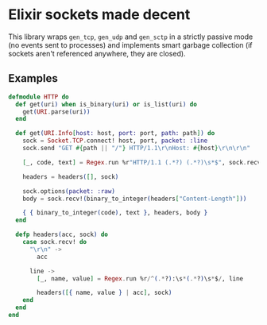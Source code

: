Elixir sockets made decent
==========================

This library wraps `gen_tcp`, `gen_udp` and `gen_sctp` in a strictly passive
mode (no events sent to processes) and implements smart garbage collection (if
sockets aren't referenced anywhere, they are closed).

Examples
--------

```elixir
defmodule HTTP do
  def get(uri) when is_binary(uri) or is_list(uri) do
    get(URI.parse(uri))
  end

  def get(URI.Info[host: host, port: port, path: path]) do
    sock = Socket.TCP.connect! host, port, packet: :line
    sock.send "GET #{path || "/"} HTTP/1.1\r\nHost: #{host}\r\n\r\n"

    [_, code, text] = Regex.run %r"HTTP/1.1 (.*?) (.*?)\s*$", sock.recv!

    headers = headers([], sock)

    sock.options(packet: :raw)
    body = sock.recv!(binary_to_integer(headers["Content-Length"]))

    { { binary_to_integer(code), text }, headers, body }
  end

  defp headers(acc, sock) do
    case sock.recv! do
      "\r\n" ->
        acc

      line ->
        [_, name, value] = Regex.run %r/^(.*?):\s*(.*?)\s*$/, line

        headers([{ name, value } | acc], sock)
    end
  end
end
```
